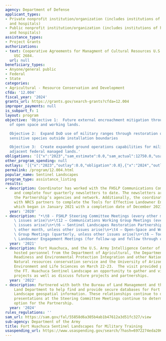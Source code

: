 ```yaml
---
agency: Department of Defense
applicant_types:
- Private nonprofit institution/organization (includes institutions of higher education
  and hospitals)
- Public nonprofit institution/organization (includes institutions of higher education
  and hospitals)
assistance_types:
- Project Grants
authorizations:
- text: Cooperative Agreements for Managment of Cultural Resources U.S.C. &sect; 10
    USC 2684.
  url: null
beneficiary_types:
- Anyone/general public
- Federal
- State
categories:
- Agricultural - Resource Conservation and Development
cfda: '12.004'
fiscal_year: '2024'
grants_url: https://grants.gov/search-grants?cfda=12.004
improper_payments: null
is_subpart_f: 1
layout: program
objective: 'Objective 1:  Future external encroachment mitigation through conservation
  of open space and working lands.

  Objective 2:  Expand DoD use of military ranges through restoration of habitat for
  sensitive species outside installation boundaries

  Objective 3:  Create expanded ground operations capabilities for military operations
  adjacent federal managed lands.'
obligations: '[{"x":"2023","sam_estimate":0.0,"sam_actual":12750.0,"usa_spending_actual":12750.0},{"x":"2024","sam_estimate":0.0,"sam_actual":12750.0,"usa_spending_actual":12750.0},{"x":"2025","sam_estimate":0.0,"sam_actual":12750.0,"usa_spending_actual":0.0}]'
other_program_spending: null
outlays: '[{"x":"2023","outlay":0.0,"obligation":0.0},{"x":"2024","outlay":0.0,"obligation":0.0},{"x":"2025","outlay":0.0,"obligation":0.0}]'
permalink: /program/12.004.html
popular_name: Sentinel Landscapes
program_type: assistance_listing
results:
- description: Coordinator has worked with the FHSLP Communications Committee to compile
    and complete four quarterly newsletters to date. The newsletters are shared among
    the Partnership’s agencies and network. Additionally, the coordinator is working
    with NRCS partners to complete the Tools for Effective Landowner Engagement process
    which began in January 2021 with a completion date of December 2021.
  year: '2020'
- description: "•\t8 - FSHLP Steering Committee Meetings (every other month, unless\
    \ issues arise)\n•\t12 – Communications Working Group Meetings (every month, unless\
    \ issues arise)\n•\t6 – Sentinel Landscapes Restoration Partnership Meetings (every\
    \ other month, unless other issues arise)\n•\t4 – Open-Space and Working Lands\
    \ Group Meetings (quarterly, unless other issues arise)\n•\t6 – Tools for Effective\
    \ Landowner Engagement Meetings (for follow-up and follow through on the project)"
  year: '2021'
- description: Fort Huachuca, and the U.S. Army Intelligence Center of Excellence
    hosted personnel from the Department of Agricultural, the Department of Defense
    Readiness and Environmental Protection Integration and other National and State
    Natural resources conservation service and the University of Arizona College of
    Environment and Life Sciences on March 22-23.  The visit provided partners of
    the FT. Huachuca Sentinel Landscape an opportunity to gather and view on the ground
    projects as well as discuss future projects and partnerships.
  year: '2022'
- description: Partnered with both the Bureau of Land Management and the Arizona State
    Land Department to help find and provide secure databases for Fort Huachuca Sentinel
    Landscape geospatial information. These relationships continue to develop and
    presentations at the Steering Committee Meetings continue to determine the best
    option for the Partnership.
  year: '2024'
rules_regulations: ''
sam_url: https://sam.gov/fal/55858d6a305b4ab1b47612a3d51fc327/view
sub-agency: Department of the Army
title: Fort Huachuca Sentinel Landscapes for Military Training
usaspending_url: https://www.usaspending.gov/search/?hash=6972274eda206ad62d1d0c1c86e4f9d5
---
```

